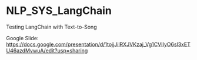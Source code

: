 # NLP_SYS_LangChain
Testing LangChain with Text-to-Song

Google Slide: https://docs.google.com/presentation/d/1tojjJilRXJVKzaj_Vg1CVIIyO6sl3xETU46azdMvwuA/edit?usp=sharing
